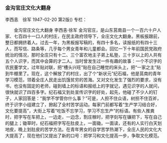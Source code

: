 ### 金沟官庄文化大翻身
李西恚　徐军
1947-02-20
第2版()
专栏：

　　金沟官庄文化大翻身
    李西恚·徐军
    金沟官庄，是山东莒南县一个一百六十户人家、七百四十一口人的村庄，在民主政府领导下，全庄文化大翻身。黑板报跟前，整日都拥挤着人。过去一年，为黑板报写稿的，有四十多名，读报纸的有四十三人，而写信、路条等，几乎每个男女青年和儿童都会。回忆一下十年前国民党政府统治的情况，那时全庄只有十二、三个富农地主子弟上私塾，三十岁以上的人共有五个人识字，而其中会算的才二人。当时曾发生过一件有趣的故事：一个不识字的农民董学文，过年贴对联，把“槽头兴旺”贴在自己睡觉的床头上，把“一家之主”贴到牛棚里了。现在，这个解放了的村庄，出了个“新状元”纪石福，他是莒南的青年学习模范，领着全庄人民走出饥饿贫穷的苦海。又对文化发生了强烈的要求，没有书，也没有固定的老师，碰到墙上的标语和报纸上的字就记，遇见识字的人就问，很快就识了四百多字。纪石福又到处宣传识字的好处，起先，他碰了不少人的钉子，人家回答是：“我学不学管你什么事？”可是，人担不住众语，树担不住百斧，终于识字小组建立了，掀起了全村苦学运动。每家门前都写着“生产学习结合好，文化要提高”，大街上写着“吃饭不忘学习，学习不忘生产”的标语。有些人推粪时，把字写在车把上，一边走，一边念，割庄稼时，把字刻写在镰把下，写在自己的腿上；锄草时，纪石福把字写在肚皮上，一面锄，一面读，还有的人实行白天划地皮，晚上划肚皮的苦学方法。在青年男女的自学苦学热潮下，全庄人民的文化大大提高了，现在他们又提出了新的口号：把学习和文化提高一步，争取文化模范。
